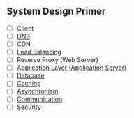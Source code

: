 ## System Design Primer

- [ ] Client
- [ ] [DNS](https://github.com/cedaus/system-design-primer/blob/master/dns-cdn.md)
- [ ] CDN
- [ ] [Load Balancing](https://github.com/cedaus/system-design-primer/blob/master/load-balance.md)
- [ ] Reverse Proxy (Web Server)
- [ ] [Application Layer (Application Server)](https://github.com/cedaus/system-design-primer/blob/master/application-layer.md)
- [ ] [Database](https://github.com/cedaus/system-design-primer/blob/master/database.md)
- [ ] [Caching](https://github.com/cedaus/system-design-primer/blob/master/cach.md)
- [ ] [Asynchronism](https://github.com/cedaus/system-design-primer/blob/master/async.md)
- [ ] [Communication](https://github.com/cedaus/system-design-primer/blob/master/communitcation.md)
- [ ] Security
